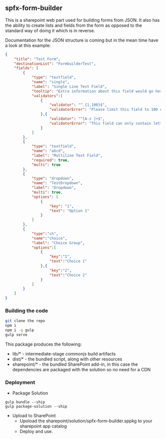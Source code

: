 ## spfx-form-builder

This is a sharepoint web part used for building forms from JSON. It also has the ability to create lists and fields from the form as opposed to the standard way of doing it which is in reverse.

Documentation for the JSON structure is coming but in the mean time have a look at this example: 

```json
{
    "title": "Test Form",
    "destinationList": "FormbuilderTest",
    "fields": [
        {
            "type": "textfield",
            "name": "single",
            "label": "Single Line Test Field",
            "tooltip": "Extra information about this field would go here",
            "validators":[
                {
                    "validator": "^.{1,100}$",
                    "validatorError": "Please limit this field to 100 characters or less"
                },{
                    "validator": "^[A-z ]+$",
                    "validatorError": "This field can only contain letters"
                }
            ]
        },
        {
            "type": "textfield",
            "name": "abcd",
            "label": "Multiline Text Field",
            "required": true,
            "multi": true
        },
        {
            "type": "dropdown",
            "name": "TestDropdown",
            "label": "Dropdown",
            "multi": true,
            "options": [
                {
                    "key": "1",
                    "text": "Option 1"
                }
            ]
        },
        {
            "type":"ch",
            "name":"choice",
            "label": "Choice Group",
            "options":[
                {
                    "key":"1",
                    "text":"Choice 1"
                },{
                    "key":"2",
                    "text":"Choice 2"
                }
            ]
        }
    ]
}
```

### Building the code

```bash
git clone the repo
npm i
npm i -g gulp
gulp serve
```

This package produces the following:

* lib/* - intermediate-stage commonjs build artifacts
* dist/* - the bundled script, along with other resources
* sharepoint/* - the bundled SharePoint add-in, in this case the dependencies are packaged with the solution so no need for a CDN

### Deployment
* Package Solution
```
gulp bundle --ship
gulp package-solution --ship
```

* Upload to SharePoint
    * Upoload the sharepoint/solution/spfx-form-builder.sppkg to your sharepoint app catalog
    * Deploy and use.
